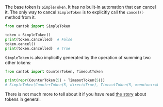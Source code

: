 The base token is `SimpleToken`. It has no built-in automation that can cancel it. The only way to cancel `SimpleToken` is to explicitly call the `cancel()` method from it.

```python
from cantok import SimpleToken

token = SimpleToken()
print(token.cancelled)  # False
token.cancel()
print(token.cancelled)  # True
```

`SimpleToken` is also implicitly generated by the operation of summing two other tokens:

```python
from cantok import CounterToken, TimeoutToken

print(repr(CounterToken(5) + TimeoutToken(5)))
# SimpleToken(CounterToken(5, direct=True), TimeoutToken(5, monotonic=False))
```

There is not much more to tell about it if you have read [the story](/docs/what_are_tokens/in_general/) about tokens in general.
